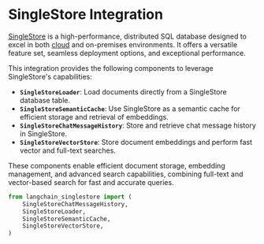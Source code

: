 # SingleStore Integration

[SingleStore](https://singlestore.com/) is a high-performance, distributed SQL database designed to excel in both [cloud](https://www.singlestore.com/cloud/) and on-premises environments. It offers a versatile feature set, seamless deployment options, and exceptional performance.

This integration provides the following components to leverage SingleStore's capabilities:

- **`SingleStoreLoader`**: Load documents directly from a SingleStore database table.
- **`SingleStoreSemanticCache`**: Use SingleStore as a semantic cache for efficient storage and retrieval of embeddings.
- **`SingleStoreChatMessageHistory`**: Store and retrieve chat message history in SingleStore.
- **`SingleStoreVectorStore`**: Store document embeddings and perform fast vector and full-text searches.

These components enable efficient document storage, embedding management, and advanced search capabilities, combining full-text and vector-based search for fast and accurate queries.


```python
from langchain_singlestore import (
    SingleStoreChatMessageHistory,
    SingleStoreLoader,
    SingleStoreSemanticCache,
    SingleStoreVectorStore,
)
```
